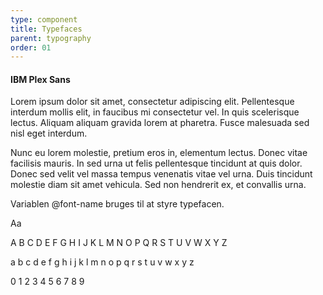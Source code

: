 ```yaml
---
type: component
title: Typefaces
parent: typography
order: 01
---
```



<h4 class="heading-alt">IBM Plex Sans</h4>

<div class="grid-full">
  <div class="width-one-half">
    <p>Lorem ipsum dolor sit amet, consectetur adipiscing elit. Pellentesque interdum mollis elit, in faucibus mi consectetur vel. In quis scelerisque lectus. Aliquam aliquam gravida lorem at pharetra. Fusce malesuada sed nisl eget interdum.</p>
    <p>Nunc eu lorem molestie, pretium eros in, elementum lectus. Donec vitae facilisis mauris. In sed urna ut felis pellentesque tincidunt at quis dolor. Donec sed velit vel massa tempus venenatis vitae vel urna. Duis tincidunt molestie diam sit amet vehicula. Sed non hendrerit ex, et convallis urna.</p>
    <p>Variablen @font-name bruges til at styre typefacen.</p>
  </div>

  <div class="typography-sans-intro width-one-half end-row">
    <span class="text-huge">Aa</span>
    <div>
      <p class="text-tiny">A B C D E F G H I J K L M N O P Q R S T U V W X Y Z</p>
      <p class="text-tiny">a b c d e f g h i j k l m n o p q r s t u v w x y z</p>
      <p class="text-tiny">0 1 2 3 4 5 6 7 8 9</p>
    </div>
  </div>
</div>